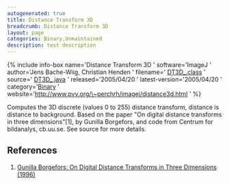 ```yaml
---
autogenerated: true
title: Distance Transform 3D
breadcrumb: Distance Transform 3D
layout: page
categories: Binary,Unmaintained
description: test description
---
```


{% include info-box name='Distance Transform 3D ' software='ImageJ ' author='Jens Bache-Wiig, Christian Henden ' filename=' [DT3D\_.class](http://www.pvv.org/~perchrh/imagej/DT3D_.class) ' source=' [DT3D\_.java](http://www.pvv.org/~perchrh/imagej/DT3D_.java) ' released='2005/04/20 ' latest-version='2005/04/20 ' category='[Binary](Category_Binary ) ' website='http://www.pvv.org/\~perchrh/imagej/distance3d.html ' %}

Computes the 3D discrete (values 0 to 255) distance transform, distance is distance to background. Based on the paper "On digital distance transforms in three dimensions"\[1\], by Gunilla Borgefors, and code from Centrum for bildanalys, cb.uu.se. See source for more details.

## References

<references />

 

1.  [Gunilla Borgefors: On Digital Distance Transforms in Three Dimensions (1996)](http://dx.doi.org/10.1006/cviu.1996.0065)
